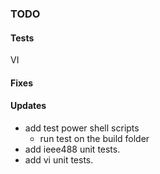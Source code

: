 ### TODO


#### Tests
VI

#### Fixes

#### Updates
* add test power shell scripts
	* run test on the build folder
* add ieee488 unit tests.
* add vi unit tests.

	
	

	
